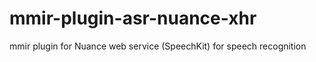 # mmir-plugin-asr-nuance-xhr
mmir plugin for Nuance web service (SpeechKit) for speech recognition 
